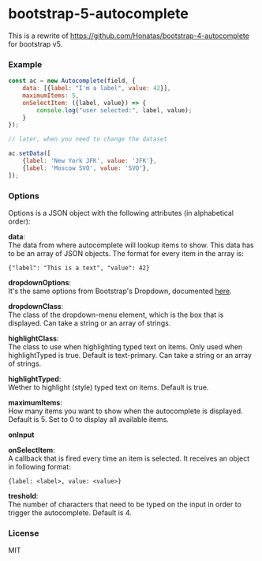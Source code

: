 # bootstrap-5-autocomplete

This is a rewrite of https://github.com/Honatas/bootstrap-4-autocomplete for bootstrap v5.

### Example

```js
const ac = new Autocomplete(field, {
    data: [{label: "I'm a label", value: 42}],
    maximumItems: 5,
    onSelectItem: ({label, value}) => {
        console.log("user selected:", label, value);
    }
});

// later, when you need to change the dataset

ac.setData([
    {label: 'New York JFK', value: 'JFK'},
    {label: 'Moscow SVO', value: 'SVO'},
]);
```

### Options

Options is a JSON object with the following attributes (in alphabetical order):

**data**:  
The data from where autocomplete will lookup items to show. This data has to be an array of JSON objects. The format for every item in the array is:

    {"label": "This is a text", "value": 42}

**dropdownOptions**:  
It's the same options from Bootstrap's Dropdown, documented [here](https://getbootstrap.com/docs/5.0/components/dropdowns/#options).

**dropdownClass**:  
The class of the dropdown-menu element, which is the box that is displayed. Can take a string or an array of strings.

**highlightClass**:  
The class to use when highlighting typed text on items. Only used when highlightTyped is true. Default is text-primary. Can take a string or an array of strings.

**highlightTyped**:  
Wether to highlight (style) typed text on items. Default is true.

**maximumItems**:  
How many items you want to show when the autocomplete is displayed. Default is 5. Set to 0 to display all available items.

**onInput**

**onSelectItem**:  
A callback that is fired every time an item is selected. It receives an object in following format:
    
    {label: <label>, value: <value>}

**treshold**:  
The number of characters that need to be typed on the input in order to trigger the autocomplete. Default is 4.

### License

MIT